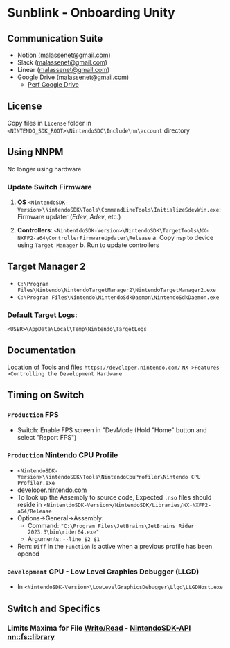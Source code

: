 # Sunblink - Onboarding Unity

## Communication Suite
* Notion (malassenet@gmail.com)
* Slack (malassenet@gmail.com)
* Linear (malassenet@gmail.com)
* Google Drive (malassenet@gmail.com)
  - [Perf Google Drive](https://drive.google.com/drive/folders/1VQs6GZ01UiJ4ay48NPYjCzFVQ9qkpkOL)

## License
Copy files in `License` folder in `<NINTENDO_SDK_ROOT>\NintendoSDC\Include\nn\account` directory

## Using NNPM
 No longer using hardware

### Update Switch Firmware

1. **OS** `<NintendoSDK-Version>\NintendoSDK\Tools\CommandLineTools\InitializeSdevWin.exe`: Firmware updater (*Edev*, *Adev*, etc.)

2. **Controllers**: `<NintentdoSDK-Version>\NintendoSDK\TargetTools\NX-NXFP2-a64\ControllerFirmwareUpdater\Release` 
    a. Copy `nsp` to device using `Target Manager`
    b. Run to update controllers

 
## Target Manager 2
 * `C:\Program Files\Nintendo\NintendoTargetManager2\NintendoTargetManager2.exe`
 * `C:\Program Files\Nintendo\NintendoSdkDaemon\NintendoSdkDaemon.exe`

### Default Target Logs: 
`<USER>\AppData\Local\Temp\Nintendo\TargetLogs`

## Documentation 

Location of Tools and files `https://developer.nintendo.com/` `NX->Features->Controlling the Development Hardware` 

## Timing on Switch

### `Production` FPS
* Switch: Enable FPS screen in "DevMode (Hold "Home" button and select "Report FPS")

### `Production` Nintendo CPU Profile
* `<NintendoSDK-Version>\NintendoSDK\Tools\NintendoCpuProfiler\Nintendo CPU Profiler.exe`
* [developer.nintendo.com](https://developer.nintendo.com/html/online-docs/g1kr9vj6-en/Packages/SDK/NintendoSDK/Documents/Package/contents/Pages/Page_171379056.html)
* To look up the Assembly to source code, Expected `.nso` files should reside in `<NintentdoSDK-Version>/NintendoSDK/Libraries/NX-NXFP2-a64/Release`
* Options->General->Assembly:  
  - Command: `"C:\Program Files\JetBrains\JetBrains Rider 2023.3\bin\rider64.exe"`
  - Arguments: `--line $2 $1`
* Rem: `Diff` in the `Function` is active when a previous profile has been opened 

### `Development` GPU - Low Level Graphics Debugger (LLGD)
* In `<NintendoSDK-Version>\LowLevelGraphicsDebugger\Llgd\LLGDHost.exe`



## Switch and Specifics

### Limits Maxima for File [Write/Read](https://developer.nintendo.com/html/online-docs/nx-en/g1kr9vj6-en/document.html?doc=Packages/Docs/Guidelines/NX-Guidelines/NintendoSwitch-Guidelines.html)  - [NintendoSDK-API nn::fs::library](https://developer.nintendo.com/html/online-docs/nx-en/g1kr9vj6-en/document.html?doc=Packages/SDK/NintendoSDK/Documents/index.html)
